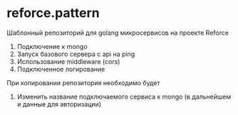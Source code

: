 # reforce.pattern

Шаблонный репозиторий для golang микросервисов на проекте Reforce
1. Подключение к mongo
2. Запуск базового сервера с api на ping
3. Использование middleware (cors)
4. Подключенное логирование

При копировании репозитория необходимо будет
1. Изменить название подключаемого сервиса к mongo (в дальнейшем и данные для авторизации)
